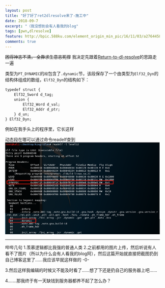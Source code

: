 ```yaml
---
layout: post
title: "好了好了ret2dlresolve来了-施工中"
date: 2018-09-7
excerpt: "（我没想到会有人看我的blog"
tags: [pwn,dlresolve]
feature: http://bpic.588ku.com/element_origin_min_pic/16/11/03/a2764458a6fc972bd84a63391aab47ae.jpg
comments: true
---
```


~~困得神志不清， 全靠求生意志死撑~~
我决定先跟着[Return-to-dl-resolve](http://pwn4.fun/2016/11/09/Return-to-dl-resolve/)的思路走一遍

类型为``PT_DYNAMIC``的``段``包含了``.dynamic``节，该段保存了一个由类型为``Elf32_Dyn``的结构体组成的数组，``Elf32_Dyn``的结构如下：

```
typedef struct {
    Elf32_Sword d_tag;
    union {
        Elf32_Word d_val;
        Elf32_Addr d_ptr;
    } d_un;
} Elf32_Dyn;
```

例如在我手头上的程序里，它长这样

动态段在哪可以通过命令readelf查到
![Alt text](./pictures/2.png)





----
哔哔几句
1.羡慕逻辑都比我强的普通人类
2.之前都用的图片上传，然后听说有人看不了图片（所以为什么会有人看我的blog阿），然后这篇开始就直接把截图扔到自己博客这里了……我应该早就这样做的 -0-

3.然后这样我编辑的时候又不能及时看了……想了下还是扔自己的服务器上吧……

4.……那我终于有一天缺钱到服务器都养不起了怎么办？
